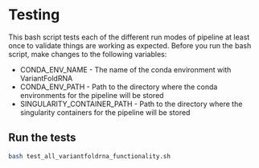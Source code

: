 # Testing
This bash script tests each of the different run modes of pipeline at least once to validate things are working as expected.
Before you run the bash script, make changes to the following variables:

- CONDA_ENV_NAME - The name of the conda environment with VariantFoldRNA
- CONDA_ENV_PATH - Path to the directory where the conda environments for the pipeline will be stored
- SINGULARITY_CONTAINER_PATH - Path to the directory where the singularity containers for the pipeline will be stored


## Run the tests
```bash
bash test_all_variantfoldrna_functionality.sh
```